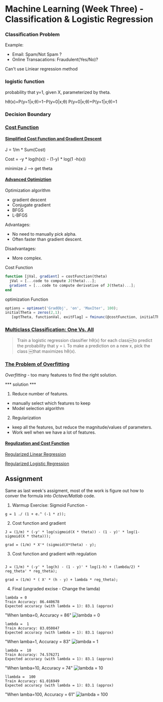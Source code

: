 # Machine Learning (Week Three) - Classification & Logistic Regression

### Classification Problem

Example:
- Email: Spam/Not Spam ?
- Online Transacations: Fraudulent(Yes/No)?

Can't use Liniear regression method

### logistic function

probability that y=1, given X, parameterized by theta.

hθ(x)=P(y=1|x;θ)=1−P(y=0|x;θ)
P(y=0|x;θ)+P(y=1|x;θ)=1

### Decision Boundary

### [Cost Function](https://www.coursera.org/learn/machine-learning/supplement/bgEt4/cost-function)

#### [Simplified Cost Function and Gradient Descent](https://www.coursera.org/learn/machine-learning/supplement/0hpMl/simplified-cost-function-and-gradient-descent)

J = 1/m * Sum(Cost)

Cost = -y * log(h(x)) - (1-y) * log(1 -h(x))

minimize J --> get theta 

#### [Advanced Optimiztion](https://www.coursera.org/learn/machine-learning/supplement/cmjIc/advanced-optimization)

Optimization algorithm
- gradient descent
- Conjugate gradient
- BFGS
- L-BFGS

Advantages:
* No need to manually pick alpha.
* Often faster than gradient descent.

Disadvantages:
- More complex.

Cost Function
```Octave
function [jVal, gradient] = costFunction(theta)
  jVal = [...code to compute J(theta)...];
  gradient = [...code to compute derivative of J(theta)...];
end
```
optimization Function
```Octave
options = optimset('GradObj', 'on', 'MaxIter', 100);
initialTheta = zeros(2,1);
   [optTheta, functionVal, exitFlag] = fminunc(@costFunction, initialTheta, options);
```

### [Multiclass Classification: One Vs. All](https://www.coursera.org/learn/machine-learning/supplement/HuE6M/multiclass-classification-one-vs-all)

>Train a logistic regression classifier hθ(x) for each class￼to predict the probability that y = i.
>To make a prediction on a new x, pick the class ￼that maximizes hθ(x).

### [The Problem of Overfitting](https://www.coursera.org/learn/machine-learning/supplement/VTe37/the-problem-of-overfitting)

*Overfitting* - too many features to find the right solution.

*** solution ***
1. Reduce number of features.
- manually select which features to keep
- Model selection algorithm
2. Regularization
- keep all the features, but reduce the magnitude/values of parameters.
- Work well when we have a lot of features.


#### [Regulization and Cost Function](https://www.coursera.org/learn/machine-learning/supplement/1tJlY/cost-function)

[Regularized Linear Regression](https://www.coursera.org/learn/machine-learning/supplement/pKAsc/regularized-linear-regression)


[Regularized Logistic Regression](https://www.coursera.org/learn/machine-learning/supplement/v51eg/regularized-logistic-regression)


## Assignment

Same as last week's assigment, most of the work is figure out how to conver the formula into *Octave/Matlab* code.

1. Warmup Exercise: Sigmoid Function -

```
g = 1 ./ (1 + e.^ (-1 * z));
```

2. Cost function and gradient

```
J = (1/m) * (-y' * log(sigmoid(X * theta)) - (1 - y)' * log(1-sigmoid(X * theta)));

grad = (1/m) * X'* (sigmoid(X*theta) - y);

```

3. Cost function and gradient with regulation
```

J = (1/m) * (-y' * log(h) - (1 - y)' * log(1-h) + (lambda/2) * reg_theta' * reg_theta);

grad = (1/m) * ( X' * (h - y) + lambda * reg_theta);
```

4. Final (ungraded excise - Change the lamda)
```
lambda = 0
Train Accuracy: 86.440678
Expected accuracy (with lambda = 1): 83.1 (approx)
```
"When lamba=0, Accuracy = 86" 
![lambda = 0](https://github.com/kelvinDevOp/machine-learning-course/blob/master/machine-learning-ex2/b_lamda0.png "lambda=0")

```
lambda =  1
Train Accuracy: 83.050847
Expected accuracy (with lambda = 1): 83.1 (approx)
```
"When lamba=1, Accuracy = 83" 
![lambda = 1](https://github.com/kelvinDevOp/machine-learning-course/blob/master/machine-learning-ex2/b_lamda1.png "lambda=1")

```
lambda =  10
Train Accuracy: 74.576271
Expected accuracy (with lambda = 1): 83.1 (approx)
```
"When lamba=10, Accuracy = 74" 
![lambda = 10](https://github.com/kelvinDevOp/machine-learning-course/blob/master/machine-learning-ex2/b_lamda10.png "lambda=10")

```
llambda =  100
Train Accuracy: 61.016949
Expected accuracy (with lambda = 1): 83.1 (approx)
```
"When lamba=100, Accuracy = 61" 
![lambda = 100](https://github.com/kelvinDevOp/machine-learning-course/blob/master/machine-learning-ex2/b_lamda100.png "lambda=100")


